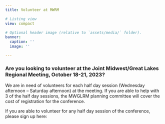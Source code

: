 ```yaml
---
title: Volunteer at MWRM

# Listing view
view: compact

# Optional header image (relative to `assets/media/` folder).
banner:
  caption: ''
  image: ''

---
```

### Are you looking to volunteer at the Joint Midwest/Great Lakes Regional Meeting, October 18-21, 2023?

We are in need of volunteers for each half day session (Wednesday afternoon – Saturday afternoon) at the meeting. If you are able to help with 3 of the half day sessions, the MWGLRM planning committee will cover the cost of registration for the conference.

If you are able to volunteer for any half day session of the conference, please sign up here:
